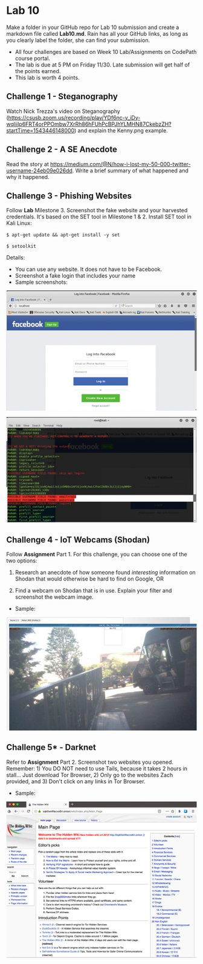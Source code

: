 # Lab 10

Make a folder in your GitHub repo for Lab 10 submission and create a markdown file called **Lab10.md**. Rain has all your GitHub links, as long as you clearly label the folder, she can find your submission. 

* All four challenges are based on Week 10 Lab/Assignments on CodePath course portal. 
* The lab is due at 5 PM on Friday 11/30. Late submission will get half of the points earned.
* This lab is worth 4 points.

## Challenge 1 - Steganography

Watch Nick Trezza's video on Steganography (https://csusb.zoom.us/recording/play/YDf6nc-y_iDy-wqliilp6FRT4orPPOmbw7XrRh86hFUhPcBPJhYLMHN87CkebzZH?startTime=1543446148000) and explain the Kenny.png example. 

## Challenge 2 - A SE Anecdote

Read the story at https://medium.com/@N/how-i-lost-my-50-000-twitter-username-24eb09e026dd. Write a brief summary of what happened and why it happened.

## Challenge 3 - Phishing Websites

Follow **Lab** Milestone 3. Screenshot the fake website and your harvested credentials. It's based on the SET tool in Milestone 1 & 2. Install SET tool in Kali Linux:
```
$ apt-get update && apt-get install -y set
```

```
$ setoolkit
```

Details:

* You can use any website. It does not have to be Facebook.
* Screenshot a fake login that includes your name
* Sample screenshots:

![Fake Website](https://github.com/rainwyr/ist590/blob/master/fakebook.png)

![Harvest](https://github.com/rainwyr/ist590/blob/master/credential_harvest.png)


## Challenge 4 - IoT Webcams (Shodan)

Follow **Assignment** Part 1. For this challenge, you can choose one of the two options:

1) Research an anecdote of how someone found *interesting* information on Shodan that would otherwise be hard to find on Google, OR

2) Find a webcam on Shodan that is in use. Explain your filter and screenshot the webcam image.

* Sample:

![Webcam](https://github.com/rainwyr/ist590/blob/master/webcam.png)

## Challenge 5* - Darknet

Refer to **Assignment** Part 2. Screenshot two websites you opened. Remember: 1) You DO NOT need to use Tails, because it takes 2 hours in stall... Just download Tor Browser, 2) Only go to the websites Zach provided, and 3) Don't click on any links in Tor Browser.

* Sample: 

![HiddenWiki](https://github.com/rainwyr/ist590/blob/master/hidden_wiki.png)

